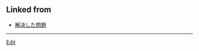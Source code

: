 ## Linked from

* [解決した問題](解決した問題.md)


----
[Edit](https://github.com/vitroid/vitroid.github.io/edit/master/MD/ネットワーク物質のアモルファス構造解析.md)
